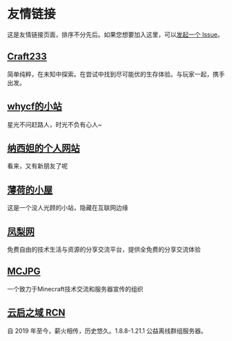 # 友情链接

这是友情链接页面，排序不分先后。如果您想要加入这里，可以[发起一个 Issue](https://github.com/cygbs/BugCraft/issues)。

## [Craft233](https://www.craft233.top/)
简单纯粹，在未知中探索。在尝试中找到尽可能优的生存体验。与玩家一起，携手出发。

## [whycf的小站](https://whycf.top/)
星光不问赶路人，时光不负有心人~

## [纳西妲的个人网站](https://nahida.im/)
看来，又有新朋友了呢

## [薄荷的小屋](https://blog.hoshiroko.com/)
这是一个没人光顾的小站，隐藏在互联网边缘

## [凤梨网](https://www.flweb.cn/)
免费自由的技术生活与资源的分享交流平台，提供全免费的分享交流体验

## [MCJPG](https://mcjpg.org/)
一个致力于Minecraft技术交流和服务器宣传的组织

## [云启之域 RCN](https://rcn.zyghit.cn/)
自 2019 年至今，薪火相传，历史悠久。1.8.8-1.21.1 公益离线群组服务器。

